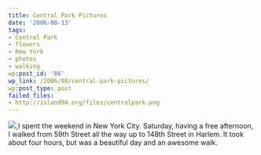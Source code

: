 ```yaml
---
title: Central Park Pictures
date: '2006-08-13'
tags:
- Central Park
- flowers
- New York
- photos
- walking
wp:post_id: '86'
wp_link: /2006/08/central-park-pictures/
wp:post_type: post
failed_files:
- http://island94.org/files/centralpark.png
---
```


  [ ![](2006-08-13-Central-Park-Pictures/centralpark.png) ](http://www.flickr.com/photos/bensheldon/sets/72157594235959054/)
I spent the weekend in New York City. Saturday, having a free afternoon, I walked from 59th Street all the way up to 148th Street in Harlem. It took about four hours, but was a beautiful day and an awesome walk.

